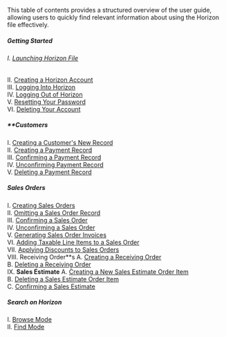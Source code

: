 
This table of contents provides a structured overview of the user guide, allowing users to quickly find relevant information about using the Horizon file effectively.

##### Getting Started
###### I. [Launching Horizon File](https://github.com/Fx-Professional-Services/HorizonDocs/blob/main/Horizon%20User%20Guide/Getting%20Started/Creating%20a%20Horizon%20Account.md) <br>
II. [Creating a Horizon Account](Creating%20a%20Horizon%20Account.md)<br>
III. [Logging Into Horizon](Logging%20Into%20Horizon.md)<br>
IV. [Logging Out of Horizon](Logging%20Out%20of%20Horizon.md)<br>
V. [Resetting Your Password](Resetting%20Your%20Password.md)<br>
VI. [Deleting Your Account](Deleting%20Your%20Account.md)<br>
##### **Customers 
I. [Creating a Customer's New Record](Creating%20a%20Customer's%20New%20Record.md)<br>
II. [Creating a Payment Record](Creating%20a%20Payment%20Record.md)<br>
III. [Confirming a Payment Record](Confirming%20a%20Payment%20Record.md)<br>
IV. [Unconfirming Payment Record](Unconfirming%20Payment%20Record.md)<br>
V. [Deleting a Payment Record](Deleting%20a%20Payment%20Record.md)<br>
##### Sales Orders
I. [Creating Sales Orders](Creating%20Sales%20Orders.md)<br>
II. [Omitting a Sales Order Record](Omitting%20a%20Sales%20Order%20Record.md)<br>
III. [Confirming a Sales Order](Confirming%20a%20Sales%20Order.md)<br>
IV. [Unconfirming a Sales Order](Unconfirming%20a%20Sales%20Order.md)<br>
V. [Generating Sales Order Invoices](Generating%20Sales%20Order%20Invoices.md)<br>
VI. [Adding Taxable Line Items to a Sales Order](Adding%20Taxable%20Line%20Items%20to%20a%20Sales%20Order.md)<br>
VII. [Applying Discounts to Sales Orders](Applying%20Discounts%20to%20Sales%20Orders.md)<br>
VIII. Receiving Order**s
	A. [Creating a Receiving Order](Creating%20a%20Receiving%20Order.md)<br>
	B. [Deleting a Receiving Order](Deleting%20a%20Receiving%20Order.md)<br>
IX. **Sales Estimate**
	A. [Creating a New Sales Estimate Order Item](Creating%20a%20New%20Sales%20Estimate%20Order%20Item.md)<br>
	B. [Deleting a Sales Estimate Order Item](Deleting%20a%20Sales%20Estimate%20Order%20Item.md)<br>
	C. [Confirming a Sales Estimate](Confirming%20a%20Sales%20Estimate.md)<br>
##### Search on Horizon
I. [Browse Mode](Browse%20Mode.md)<br>
II. [Find Mode](Find%20Mode.md)